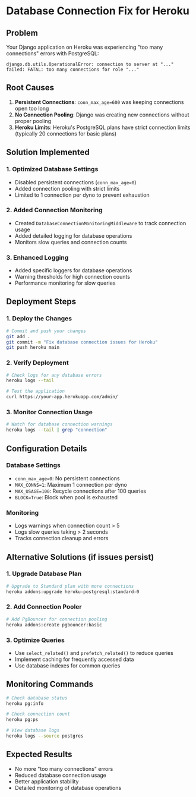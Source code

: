 # Database Connection Fix for Heroku

## Problem
Your Django application on Heroku was experiencing "too many connections" errors with PostgreSQL:
```
django.db.utils.OperationalError: connection to server at "..." failed: FATAL: too many connections for role "..."
```

## Root Causes
1. **Persistent Connections**: `conn_max_age=600` was keeping connections open too long
2. **No Connection Pooling**: Django was creating new connections without proper pooling
3. **Heroku Limits**: Heroku's PostgreSQL plans have strict connection limits (typically 20 connections for basic plans)

## Solution Implemented

### 1. Optimized Database Settings
- Disabled persistent connections (`conn_max_age=0`)
- Added connection pooling with strict limits
- Limited to 1 connection per dyno to prevent exhaustion

### 2. Added Connection Monitoring
- Created `DatabaseConnectionMonitoringMiddleware` to track connection usage
- Added detailed logging for database operations
- Monitors slow queries and connection counts

### 3. Enhanced Logging
- Added specific loggers for database operations
- Warning thresholds for high connection counts
- Performance monitoring for slow queries

## Deployment Steps

### 1. Deploy the Changes
```bash
# Commit and push your changes
git add .
git commit -m "Fix database connection issues for Heroku"
git push heroku main
```

### 2. Verify Deployment
```bash
# Check logs for any database errors
heroku logs --tail

# Test the application
curl https://your-app.herokuapp.com/admin/
```

### 3. Monitor Connection Usage
```bash
# Watch for database connection warnings
heroku logs --tail | grep "connection"
```

## Configuration Details

### Database Settings
- `conn_max_age=0`: No persistent connections
- `MAX_CONNS=1`: Maximum 1 connection per dyno
- `MAX_USAGE=100`: Recycle connections after 100 queries
- `BLOCK=True`: Block when pool is exhausted

### Monitoring
- Logs warnings when connection count > 5
- Logs slow queries taking > 2 seconds
- Tracks connection cleanup and errors

## Alternative Solutions (if issues persist)

### 1. Upgrade Database Plan
```bash
# Upgrade to Standard plan with more connections
heroku addons:upgrade heroku-postgresql:standard-0
```

### 2. Add Connection Pooler
```bash
# Add PgBouncer for connection pooling
heroku addons:create pgbouncer:basic
```

### 3. Optimize Queries
- Use `select_related()` and `prefetch_related()` to reduce queries
- Implement caching for frequently accessed data
- Use database indexes for common queries

## Monitoring Commands
```bash
# Check database status
heroku pg:info

# Check connection count
heroku pg:ps

# View database logs
heroku logs --source postgres
```

## Expected Results
- No more "too many connections" errors
- Reduced database connection usage
- Better application stability
- Detailed monitoring of database operations
